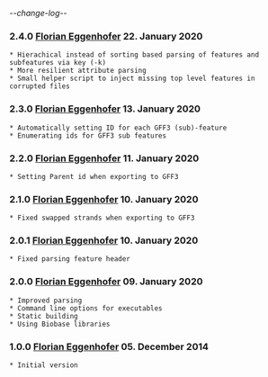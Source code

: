 -*-change-log-*-

### 2.4.0 [Florian Eggenhofer](mailto:egg@cs.uni-freiburg.de) 22. January 2020

	* Hierachical instead of sorting based parsing of features and subfeatures via key (-k)
	* More resilient attribute parsing
	* Small helper script to inject missing top level features in corrupted files

### 2.3.0 [Florian Eggenhofer](mailto:egg@cs.uni-freiburg.de) 13. January 2020

	* Automatically setting ID for each GFF3 (sub)-feature
	* Enumerating ids for GFF3 sub features

### 2.2.0 [Florian Eggenhofer](mailto:egg@cs.uni-freiburg.de) 11. January 2020

	* Setting Parent id when exporting to GFF3

### 2.1.0 [Florian Eggenhofer](mailto:egg@cs.uni-freiburg.de) 10. January 2020

	* Fixed swapped strands when exporting to GFF3

### 2.0.1 [Florian Eggenhofer](mailto:egg@cs.uni-freiburg.de) 10. January 2020

	* Fixed parsing feature header

### 2.0.0 [Florian Eggenhofer](mailto:egg@cs.uni-freiburg.de) 09. January 2020

	* Improved parsing
	* Command line options for executables
	* Static building
	* Using Biobase libraries


### 1.0.0 [Florian Eggenhofer](florian.eggenhofer@univie.ac.at) 05. December 2014

	* Initial version
